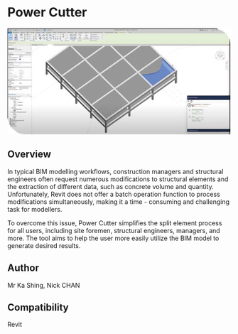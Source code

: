 # Power Cutter
![image](https://github.com/HKIBIMTechnical/Automation-2023-Power-cutter/blob/main/image.png)

## Overview

In typical BIM modelling workflows, construction managers and structural engineers often request numerous modifications to structural elements and the extraction of different data, such as concrete volume and quantity. Unfortunately, Revit does not offer a batch operation function to process modifications simultaneously, making it a time - consuming and challenging task for modellers.

To overcome this issue, Power Cutter simplifies the split element process for all users, including site foremen, structural engineers, managers, and more. The tool aims to help the user more easily utilize the BIM model to generate desired results.

## Author
Mr Ka Shing, Nick CHAN


## Compatibility
Revit
